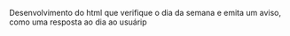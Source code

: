 Desenvolvimento do html que verifique o dia da semana e emita um aviso, como uma resposta ao dia ao usuárip